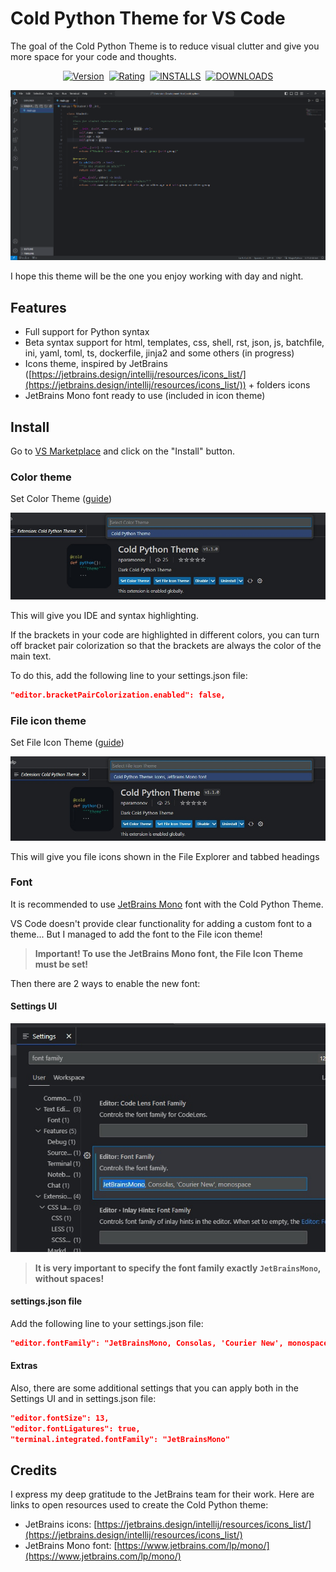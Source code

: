 # Cold Python Theme for VS Code

The goal of the Cold Python Theme is to reduce visual clutter and give you more space for your code and thoughts.

<p align="center">
    <a href="https://marketplace.visualstudio.com/items?itemName=nparamonov.cold-python-theme"><img src="https://img.shields.io/visual-studio-marketplace/v/nparamonov.cold-python-theme?style=for-the-badge&colorA=555555&colorB=007ec6&label=VERSION" alt="Version"></a>&nbsp;
    <a href="https://marketplace.visualstudio.com/items?itemName=nparamonov.cold-python-theme"><img src="https://img.shields.io/visual-studio-marketplace/r/nparamonov.cold-python-theme?style=for-the-badge&colorA=555555&colorB=007ec6&label=RATING" alt="Rating"></a>&nbsp;
    <a href="https://marketplace.visualstudio.com/items?itemName=nparamonov.cold-python-theme"><img src="https://img.shields.io/visual-studio-marketplace/i/nparamonov.cold-python-theme?style=for-the-badge&colorA=555555&colorB=007ec6&label=Installs" alt="INSTALLS"></a>&nbsp;
    <a href="https://marketplace.visualstudio.com/items?itemName=nparamonov.cold-python-theme"><img src="https://img.shields.io/visual-studio-marketplace/d/nparamonov.cold-python-theme?style=for-the-badge&colorA=555555&colorB=007ec6&label=Downloads" alt="DOWNLOADS"></a>
</p>

![example](https://raw.githubusercontent.com/nparamonov/vscode-cold-python-theme/main/img/example.png)

I hope this theme will be the one you enjoy working with day and night.

## Features

- Full support for Python syntax
- Beta syntax support for html, templates, css, shell, rst, json, js, batchfile, ini, yaml, toml, ts, dockerfile, jinja2 and some others (in progress)
- Icons theme, inspired by JetBrains ([https://jetbrains.design/intellij/resources/icons_list/](https://jetbrains.design/intellij/resources/icons_list/)) + folders icons
- JetBrains Mono font ready to use (included in icon theme)

## Install

Go to [VS Marketplace](https://marketplace.visualstudio.com/items?itemName=nparamonov.cold-python-theme) and click on the "Install" button.

### Color theme

Set Color Theme ([guide](https://code.visualstudio.com/docs/getstarted/themes#_selecting-the-color-theme))

![Select the Color Theme](https://raw.githubusercontent.com/nparamonov/vscode-cold-python-theme/main/img/select_color_theme.jpg)

This will give you IDE and syntax highlighting.

If the brackets in your code are highlighted in different colors, you can turn off bracket pair colorization so that the brackets are always the color of the main text.

To do this, add the following line to your settings.json file:

```json
"editor.bracketPairColorization.enabled": false,
```

### File icon theme

Set File Icon Theme ([guide](https://code.visualstudio.com/docs/getstarted/themes#_selecting-the-file-icon-theme))

![Select the File Icon Theme](https://raw.githubusercontent.com/nparamonov/vscode-cold-python-theme/main/img/select_file_icon_theme.jpg)

This will give you file icons shown in the File Explorer and tabbed headings

### Font

It is recommended to use [JetBrains Mono](https://www.jetbrains.com/lp/mono/) font with the Cold Python Theme.

VS Code doesn't provide clear functionality for adding a custom font to a theme... But I managed to add the font to the File icon theme!

> **Important! To use the JetBrains Mono font, the File Icon Theme must be set!**

Then there are 2 ways to enable the new font:

#### Settings UI

![Change font in settings UI](https://raw.githubusercontent.com/nparamonov/vscode-cold-python-theme/main/img/change_font_settings_ui.jpg)

> **It is very important to specify the font family exactly `JetBrainsMono`, without spaces!**

#### settings.json file

Add the following line to your settings.json file:

```json
"editor.fontFamily": "JetBrainsMono, Consolas, 'Courier New', monospace",
```

#### Extras
Also, there are some additional settings that you can apply both in the Settings UI and in settings.json file:

```json
"editor.fontSize": 13,
"editor.fontLigatures": true,
"terminal.integrated.fontFamily": "JetBrainsMono"
```

## Credits

I express my deep gratitude to the JetBrains team for their work. Here are links to open resources used to create the Cold Python theme:

- JetBrains icons: [https://jetbrains.design/intellij/resources/icons_list/](https://jetbrains.design/intellij/resources/icons_list/)
- JetBrains Mono font: [https://www.jetbrains.com/lp/mono/](https://www.jetbrains.com/lp/mono/)
